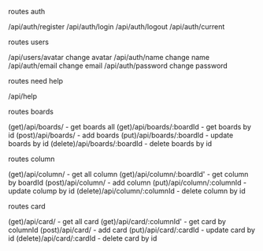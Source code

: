 routes auth

/api/auth/register
/api/auth/login
/api/auth/logout
/api/auth/current

routes users

/api/users/avatar  change avatar
/api/auth/name  change name
/api/auth/email  change email
/api/auth/password  change password

routes need help

/api/help

routes boards

(get)/api/boards/ - get boards all 
(get)/api/boards/:boardId - get boards by id 
(post)/api/boards/ - add boards
(put)/api/boards/:boardId - update boards by id
(delete)/api/boards/:boardId - delete boards by id

routes column

(get)/api/column/ - get all column
(get)/api/column/:boardId' - get column by boardId
(post)/api/column/ - add column
(put)/api/column/:columnId - update colump by id
(delete)/api/column/:columnId - delete column by id

routes card

(get)/api/card/ - get all card
(get)/api/card/:columnId' - get card by columnId
(post)/api/card/ - add card
(put)/api/card/:cardId - update card by id
(delete)/api/card/:cardId - delete card by id


